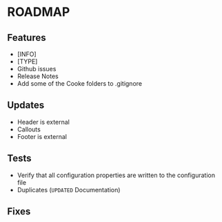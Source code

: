 # ROADMAP

## Features

* [INFO]
* [TYPE]
* Github issues
* Release Notes
* Add some of the Cooke folders to .gitignore

  
## Updates

* Header is external
* Callouts
* Footer is external

## Tests

* Verify that all configuration properties are written to the configuration file
* Duplicates (`UPDATED` Documentation)

## Fixes

